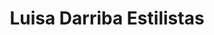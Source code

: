 ---
title: "Luisa Darriba Estilistas"
url: /redondela/luisa-darriba-estilistas/
shop: peluquería
---